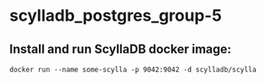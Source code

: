 # scylladb_postgres_group-5


## Install and run ScyllaDB docker image:
`docker run --name some-scylla -p 9042:9042 -d scylladb/scylla`